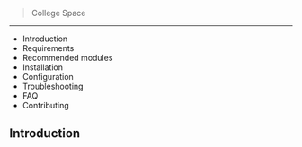 > College Space
---------------------

 * Introduction
 * Requirements
 * Recommended modules
 * Installation
 * Configuration
 * Troubleshooting
 * FAQ
 * Contributing

 ## Introduction
 >